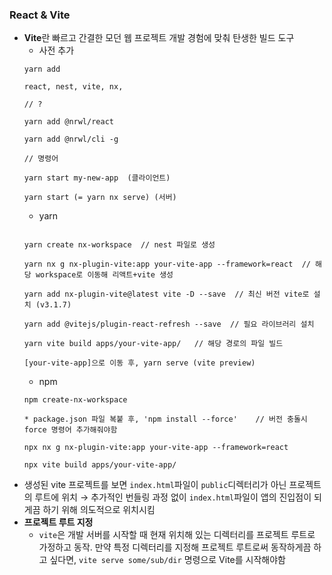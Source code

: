 ### React & Vite

- **Vite**란 빠르고 간결한 모던 웹 프로젝트 개발 경험에 맞춰 탄생한 빌드 도구
  - 사전 추가
  ```tsx
  yarn add

  react, nest, vite, nx,

  // ?

  yarn add @nrwl/react

  yarn add @nrwl/cli -g

  // 명령어

  yarn start my-new-app  (클라이언트)

  yarn start (= yarn nx serve) (서버)
  ```
  - yarn
  ```tsx

  yarn create nx-workspace  // nest 파일로 생성

  yarn nx g nx-plugin-vite:app your-vite-app --framework=react  // 해당 workspace로 이동해 리액트+vite 생성

  yarn add nx-plugin-vite@latest vite -D --save  // 최신 버전 vite로 설치 (v3.1.7)

  yarn add @vitejs/plugin-react-refresh --save  // 필요 라이브러리 설치

  yarn vite build apps/your-vite-app/   // 해당 경로의 파일 빌드

  [your-vite-app]으로 이동 후, yarn serve (vite preview)
  ```
  - npm
  ```tsx
  npm create-nx-workspace

  * package.json 파일 복붙 후, 'npm install --force'    // 버전 충돌시 force 명령어 추가해줘야함

  npx nx g nx-plugin-vite:app your-vite-app --framework=react

  npx vite build apps/your-vite-app/
  ```
- 생성된 vite 프로젝트를 보면 `index.html`파일이 `public`디렉터리가 아닌 프로젝트의 루트에 위치 → 추가적인 번들링 과정 없이 `index.html`파일이 앱의 진입점이 되게끔 하기 위해 의도적으로 위치시킴
- **프로젝트 루트 지정**
  - `vite`은 개발 서버를 시작할 때 현재 위치해 있는 디렉터리를 프로젝트 루트로 가정하고 동작. 만약 특정 디렉터리를 지정해 프로젝트 루트로써 동작하게끔 하고 싶다면, `vite serve some/sub/dir` 명령으로 Vite를 시작해야함
